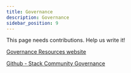 ```yaml
---
title: Governance
description: Governance
sidebar_position: 9
---
```


This page needs contributions. Help us write it!

[Governance Resources website](https://resources.stacksgov.com)

[Github - Stack Community Governance](https://github.com/stacksgov)